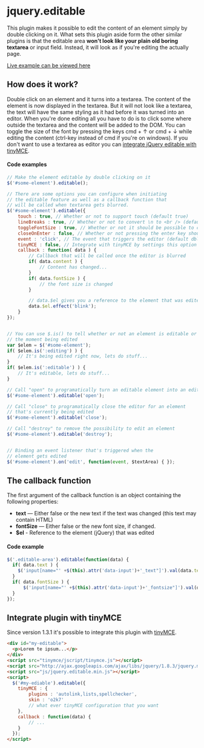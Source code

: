# jquery.editable

This plugin makes it possible to edit the content of an element simply by double clicking on it. What sets this plugin
aside form the other similar plugins is that the editable area **won't look like your plain old boring textarea** or 
input field. Instead, it will look as if you're editing the actually page.

[Live example can be viewed here](http://victorjonsson.se/168/jquery-editable/?from=github)

## How does it work?

Double click on an element and it turns into a textarea. The content of the element is now displayed in the textarea. 
But it will not look like a textarea, the text will have the same styling as it had before it was turned into an editor.
When you're done editing all you have to do is to click some where outside the textarea and the content will
be added to the DOM. You can toggle the size of the font by pressing the keys cmd + &uarr; or cmd + &darr; while editing the content 
(ctrl-key instead of cmd if you're on windows). If you don't want to use a textarea as editor you can [integrate jQuery editable
with tinyMCE](#integrate-plugin-with-tinymce).


#### Code examples

```js
// Make the element editable by double clicking on it
$('#some-element').editable(); 

// There are some options you can configure when initiating
// the editable feature as well as a callback function that
// will be called when textarea gets blurred.
$('#some-element').editable({
    touch : true, // Whether or not to support touch (default true)
    lineBreaks : true, // Whether or not to convert \n to <br /> (default true)
    toggleFontSize : true, // Whether or not it should be possible to change font size (default true),
    closeOnEnter : false, // Whether or not pressing the enter key should close the editor (default false)
    event : 'click', // The event that triggers the editor (default dblclick)
    tinyMCE : false, // Integrate with tinyMCE by settings this option to true or an object containing your tinyMCE configuration
    callback : function( data ) {
        // Callback that will be called once the editor is blurred
        if( data.content ) {
            // Content has changed...
        }
        if( data.fontSize ) {
            // the font size is changed
        }

        // data.$el gives you a reference to the element that was edited
        data.$el.effect('blink');
    }
});


// You can use $.is() to tell whether or not an element is editable or at
// the moment being edited
var $elem = $('#some-element');
if( $elem.is(':editing') ) {
    // It's being edited right now, lets do stuff...
}
if( $elem.is(':editable') ) {
    // It's editable, lets do stuff...
}

// Call "open" to programatically turn an editable element into an editor
$('#some-element').editable('open');

// Call "close" to programatically close the editor for an element 
// that's currently being edited
$('#some-element').editable('close');

// Call "destroy" to remove the possibility to edit an element
$('#some-element').editable('destroy');


// Binding an event listener that's triggered when the
// element gets edited
$('#some-element').on('edit', function(event, $textArea) { }); 
```

## The callback function

The first argument of the callback function is an object containing the following properties:

- **text** — Either false or the new text if the text was changed (this text may contain HTML)
- **fontSize** — Either false or the new font size, if changed.
- **$el** - Reference to the element (jQuery) that was edited


#### Code example

```js
$('.editable-area').editable(function(data) {
  if( data.text ) {
    $('input[name="' +$(this).attr('data-input')+'_text"]').val(data.text);
  }
  if( data.fontSize ) {
      $('input[name="' +$(this).attr('data-input')+'_fontsize"]').val(data.fontSize);
  } 
});
```

<h2 id="tinymce-integration">Integrate plugin with tinyMCE</h2>

Since version 1.3.1 it's possible to integrate this plugin with [tinyMCE](http://www.tinymce.com/).

```html
<div id="my-editable">
  <p>Lorem te ipsum...</p>
</div>
<script src="tinymce/jscript/tinymce.js"></script>
<script src="http://ajax.googleapis.com/ajax/libs/jquery/1.8.3/jquery.min.js"></script>
<script src="js/jquery.editable.min.js"></script>
<script>
  $('#my-ediable').editable({
    tinyMCE : {
        plugins : 'autolink,lists,spellchecker',
        skin : 'o2k7'
        // what ever tinyMCE configuration that you want
    },
    callback : function(data) {
        // ...
    }
  });
</script>
```
